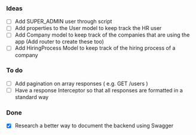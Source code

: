 ### Ideas

- [ ] Add SUPER_ADMIN user through script
- [ ] Add properties to the User model to keep track the HR user
- [ ] Add Company model to keep track of the companies that are using the app (Add router to create these too)
- [ ] Add HiringProcess Model to keep track of the hiring process of a company

### To do

- [ ] Add pagination on array responses ( e.g. GET /users )
- [ ] Have a response Interceptor so that all responses are formatted in a standard way

### Done

- [x] Research a better way to document the backend using Swagger
